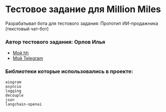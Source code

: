 # Тестовое задание для Million Miles
Разрабатывал бота для тестового задания: Прототип ИИ-продажника (текстовый чат-бот)

### Автор тестового задания: Орлов Илья
- [Мой hh](https://hh.ru/resume/20a555d1ff0e8391e70039ed1f56384c535451)
- [Мой Telegram](https://t.me/Elder1y)

### Библиотеки которые использовались в проекте:
```
aiogram
asyncio
logging
decouple
json
langchain-openai
```
